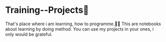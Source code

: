 # Training--Projects🦉
That's place where i am learning, how to programme.🐱‍💻
This are notebooks about learning by doing method.
You can use my projects in your ones, i only would be grateful.
